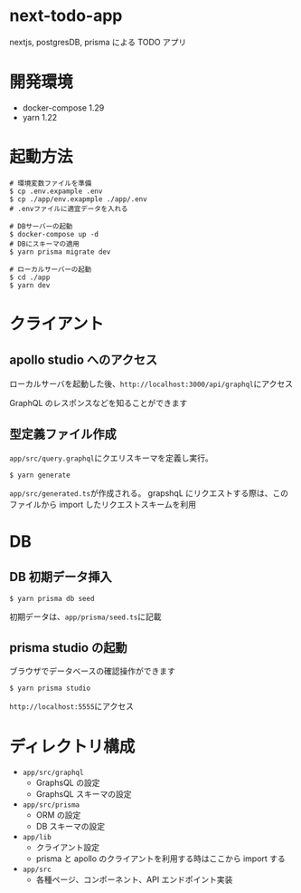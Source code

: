 # next-todo-app

nextjs, postgresDB, prisma による TODO アプリ

# 開発環境

- docker-compose 1.29
- yarn 1.22

# 起動方法

```sh:shell
# 環境変数ファイルを準備
$ cp .env.expample .env
$ cp ./app/env.exapmple ./app/.env
# .envファイルに適宜データを入れる

# DBサーバーの起動
$ docker-compose up -d
# DBにスキーマの適用
$ yarn prisma migrate dev

# ローカルサーバーの起動
$ cd ./app
$ yarn dev
```

# クライアント

## apollo studio へのアクセス

ローカルサーバを起動した後、`http://localhost:3000/api/graphql`にアクセス

GraphQL のレスポンスなどを知ることができます

## 型定義ファイル作成

`app/src/query.graphql`にクエリスキーマを定義し実行。

```sh:shell
$ yarn generate
```

`app/src/generated.ts`が作成される。
grapshqL にリクエストする際は、このファイルから import したリクエストスキームを利用

# DB

## DB 初期データ挿入

```sh:shell
$ yarn prisma db seed
```

初期データは、`app/prisma/seed.ts`に記載

## prisma studio の起動

ブラウザでデータベースの確認操作ができます

```sh:shell
$ yarn prisma studio
```

`http://localhost:5555`にアクセス

# ディレクトリ構成

- `app/src/graphql`
  - GraphsQL の設定
  - GraphsQL スキーマの設定
- `app/src/prisma`
  - ORM の設定
  - DB スキーマの設定
- `app/lib`
  - クライアント設定
  - prisma と apollo のクライアントを利用する時はここから import する
- `app/src`
  - 各種ページ、コンポーネント、API エンドポイント実装
